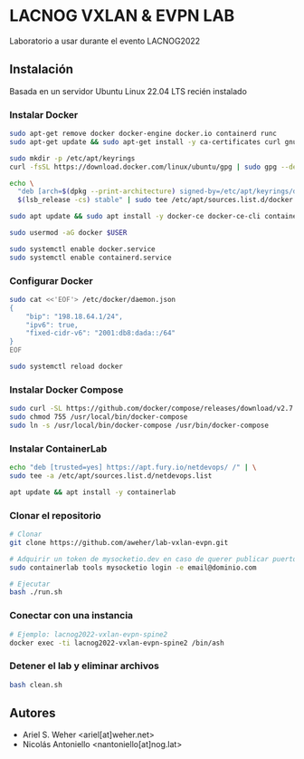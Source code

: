 # LACNOG VXLAN & EVPN LAB

Laboratorio a usar durante el evento LACNOG2022

## Instalación

Basada en un servidor Ubuntu Linux 22.04 LTS recién instalado

### Instalar Docker

```bash
sudo apt-get remove docker docker-engine docker.io containerd runc
sudo apt-get update && sudo apt-get install -y ca-certificates curl gnupg lsb-release

sudo mkdir -p /etc/apt/keyrings
curl -fsSL https://download.docker.com/linux/ubuntu/gpg | sudo gpg --dearmor -o /etc/apt/keyrings/docker.gpg

echo \
  "deb [arch=$(dpkg --print-architecture) signed-by=/etc/apt/keyrings/docker.gpg] https://download.docker.com/linux/ubuntu \
  $(lsb_release -cs) stable" | sudo tee /etc/apt/sources.list.d/docker.list > /dev/null

sudo apt update && sudo apt install -y docker-ce docker-ce-cli containerd.io docker-compose-plugin

sudo usermod -aG docker $USER

sudo systemctl enable docker.service
sudo systemctl enable containerd.service
```

### Configurar Docker

```bash
sudo cat <<'EOF'> /etc/docker/daemon.json
{
    "bip": "198.18.64.1/24",
    "ipv6": true,
    "fixed-cidr-v6": "2001:db8:dada::/64"
}
EOF

sudo systemctl reload docker
```

### Instalar Docker Compose

```bash
sudo curl -SL https://github.com/docker/compose/releases/download/v2.7.0/docker-compose-linux-x86_64 -o /usr/local/bin/docker-compose
sudo chmod 755 /usr/local/bin/docker-compose
sudo ln -s /usr/local/bin/docker-compose /usr/bin/docker-compose
```

### Instalar ContainerLab

```bash
echo "deb [trusted=yes] https://apt.fury.io/netdevops/ /" | \
sudo tee -a /etc/apt/sources.list.d/netdevops.list

apt update && apt install -y containerlab
```

### Clonar el repositorio

```bash
# Clonar
git clone https://github.com/aweher/lab-vxlan-evpn.git

# Adquirir un token de mysocketio.dev en caso de querer publicar puertos
sudo containerlab tools mysocketio login -e email@dominio.com

# Ejecutar
bash ./run.sh
```

### Conectar con una instancia

```bash
# Ejemplo: lacnog2022-vxlan-evpn-spine2
docker exec -ti lacnog2022-vxlan-evpn-spine2 /bin/ash
```

### Detener el lab y eliminar archivos

```bash
bash clean.sh
```

## Autores

* Ariel S. Weher <ariel[at]weher.net>
* Nicolás Antoniello <nantoniello[at]nog.lat>
